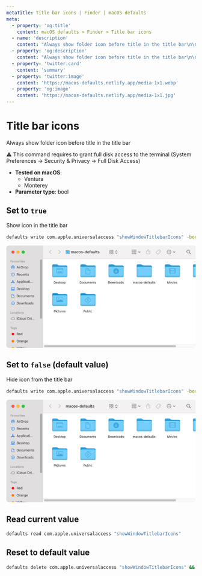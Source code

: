 ```yaml
---
metaTitle: Title bar icons | Finder | macOS defaults
meta:
  - property: 'og:title'
    content: macOS defaults > Finder > Title bar icons
  - name: 'description'
    content: "Always show folder icon before title in the title bar\n\n⚠️ This command requires to grant full disk access to the terminal\n(System Preferences → Security & Privacy → Full Disk Access)\n"
  - property: 'og:description'
    content: "Always show folder icon before title in the title bar\n\n⚠️ This command requires to grant full disk access to the terminal\n(System Preferences → Security & Privacy → Full Disk Access)\n"
  - property: 'twitter:card'
    content: 'summary'
  - property: 'twitter:image'
    content: 'https://macos-defaults.netlify.app/media-1x1.webp'
  - property: 'og:image'
    content: 'https://macos-defaults.netlify.app/media-1x1.jpg'
---
```


# Title bar icons

Always show folder icon before title in the title bar

⚠️ This command requires to grant full disk access to the terminal
(System Preferences → Security & Privacy → Full Disk Access)

<!-- break lists -->

- **Tested on macOS**:
  - Ventura
  - Monterey
- **Parameter type**: bool

## Set to `true`

Show icon in the title bar

```bash
defaults write com.apple.universalaccess "showWindowTitlebarIcons" -bool "true" && killall Finder
```

<img
  src="../../images/finder/showWindowTitlebarIcons/true.png"
  alt="Example output with value set to true"
  width="740" height="451" style="height: auto"
/>

## Set to `false` (default value)

Hide icon from the title bar

```bash
defaults write com.apple.universalaccess "showWindowTitlebarIcons" -bool "false" && killall Finder
```

<img
  src="../../images/finder/showWindowTitlebarIcons/false.png"
  alt="Example output with value set to false"
  width="740" height="451" style="height: auto"
/>

## Read current value

```bash
defaults read com.apple.universalaccess "showWindowTitlebarIcons"
```

## Reset to default value

```bash
defaults delete com.apple.universalaccess "showWindowTitlebarIcons" && killall Finder
```
